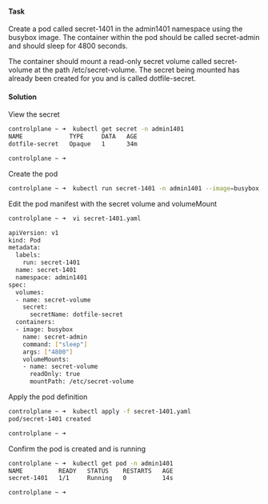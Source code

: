 #### Task

Create a pod called secret-1401 in the admin1401 namespace using the busybox image. The container within the pod should be called secret-admin and should sleep for 4800 seconds.

The container should mount a read-only secret volume called secret-volume at the path /etc/secret-volume. The secret being mounted has already been created for you and is called dotfile-secret.

#### Solution

View the secret

```bash
controlplane ~ ➜  kubectl get secret -n admin1401
NAME             TYPE     DATA   AGE
dotfile-secret   Opaque   1      34m

controlplane ~ ➜  
```

Create the pod

```bash
controlplane ~ ➜  kubectl run secret-1401 -n admin1401 --image=busybox -o yaml --dry-run=client > secret-1401.yaml
```

Edit the pod manifest with the secret volume and volumeMount

```bash
controlplane ~ ➜  vi secret-1401.yaml 

apiVersion: v1
kind: Pod
metadata:
  labels:
    run: secret-1401
  name: secret-1401
  namespace: admin1401
spec:
  volumes:
  - name: secret-volume
    secret: 
      secretName: dotfile-secret
  containers:
  - image: busybox
    name: secret-admin
    command: ["sleep"]
    args: ["4800"]
    volumeMounts:
    - name: secret-volume
      readOnly: true
      mountPath: /etc/secret-volume
```

Apply the pod definition

```bash
controlplane ~ ➜  kubectl apply -f secret-1401.yaml 
pod/secret-1401 created

controlplane ~ ➜  
```

Confirm the pod is created and is running

```bash
controlplane ~ ➜  kubectl get pod -n admin1401
NAME          READY   STATUS    RESTARTS   AGE
secret-1401   1/1     Running   0          14s

controlplane ~ ➜ 
``` 